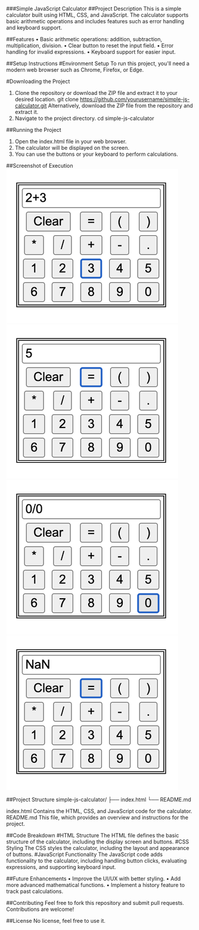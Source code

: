 ###Simple JavaScript Calculator
##Project Description
This is a simple calculator built using HTML, CSS, and JavaScript. The calculator supports basic arithmetic operations and includes features such as error handling and keyboard support.

##Features
•	Basic arithmetic operations: addition, subtraction, multiplication, division.
•	Clear button to reset the input field.
•	Error handling for invalid expressions.
•	Keyboard support for easier input.

##Setup Instructions
#Environment Setup
To run this project, you'll need a modern web browser such as Chrome, Firefox, or Edge.

#Downloading the Project
1.	Clone the repository or download the ZIP file and extract it to your desired location.
git clone https://github.com/yourusername/simple-js-calculator.git
Alternatively, download the ZIP file from the repository and extract it.
2.	Navigate to the project directory.
cd simple-js-calculator

##Running the Project
1.	Open the index.html file in your web browser.
2.	The calculator will be displayed on the screen.
3.	You can use the buttons or your keyboard to perform calculations.

##Screenshot of Execution
![1](<Images/Screenshot 2024-05-29 at 8.53.51 PM.png>)
![2](<Images/Screenshot 2024-05-29 at 8.53.56 PM.png>)
![3](<Images/Screenshot 2024-05-29 at 8.54.07 PM.png>)
![4](<Images/Screenshot 2024-05-29 at 8.54.11 PM.png>)


##Project Structure
simple-js-calculator/
├── index.html
└── README.md

index.html
Contains the HTML, CSS, and JavaScript code for the calculator.
README.md
This file, which provides an overview and instructions for the project.

##Code Breakdown
#HTML Structure
The HTML file defines the basic structure of the calculator, including the display screen and buttons.
#CSS Styling
The CSS styles the calculator, including the layout and appearance of buttons.
#JavaScript Functionality
The JavaScript code adds functionality to the calculator, including handling button clicks, evaluating expressions, and supporting keyboard input.

##Future Enhancements
•	Improve the UI/UX with better styling.
•	Add more advanced mathematical functions.
•	Implement a history feature to track past calculations.

##Contributing
Feel free to fork this repository and submit pull requests. Contributions are welcome!

##License
No license, feel free to use it.
